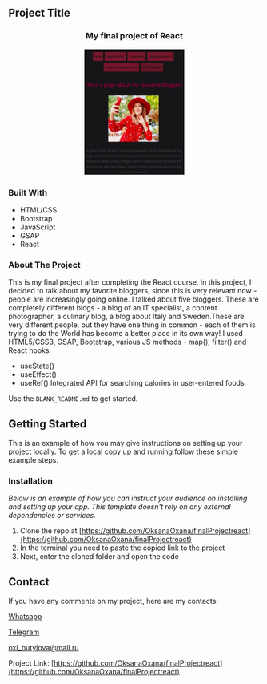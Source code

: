 <!-- PROJECT LOGO -->

## Project Title

 <h3 align="center">My final project of React</h3>
<div align="center">
  <a href="https://github.com/OksanaOxana/finalProjectreact">
    <img src="src/photo/photo_finalproject.jpg" alt="Logo" width="200" height="250">
  </a>
</div> 

### Built With

* HTML/CSS
* Bootstrap
* JavaScript
* GSAP
* React

<!-- ABOUT THE PROJECT -->

### About The Project

This is my final project after completing the React course. In this project, I decided to talk about my favorite bloggers, since this is very relevant now - people are increasingly going online. I talked about five bloggers. These are completely different blogs - a blog of an IT specialist, a content photographer, a culinary blog, a blog about Italy and Sweden.These are very different people, but they have one thing in common - each of them is trying to do the World has become a better place in its own way!
I used HTML5/CSS3, GSAP, Bootstrap, various JS methods - map(), filter() and React hooks: 

* useState()
* useEffect()
* useRef()
Integrated API for searching calories in user-entered foods


Use the `BLANK_README.md` to get started.

<!-- GETTING STARTED -->
## Getting Started

This is an example of how you may give instructions on setting up your project locally.
To get a local copy up and running follow these simple example steps.


### Installation

_Below is an example of how you can instruct your audience on installing and setting up your app. This template doesn't rely on any external dependencies or services._

1. Clone the repo at [https://github.com/OksanaOxana/finalProjectreact](https://github.com/OksanaOxana/finalProjectreact)
2. In the terminal you need to paste the copied link to the project
3. Next, enter the cloned folder and open the code


<!-- CONTACT -->
## Contact


If you have any comments on my project, here are my contacts:

[Whatsapp](https://wa.me/+375299779119)

[Telegram](https://t.me/OxanaAksana)

[oxi_butylova@mail.ru](https://oxi_butylova@mail.ru)

Project Link: [https://github.com/OksanaOxana/finalProjectreact](https://github.com/OksanaOxana/finalProjectreact)
